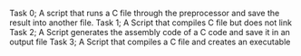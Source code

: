 Task 0; A script that runs a C file through the preprocessor and save the result into another file.
Task 1; A Script that compiles C file but does not link
Task 2; A Script generates the assembly code of a C code and save it in an output file
Task 3; A Script that compiles a C file and creates an executable
